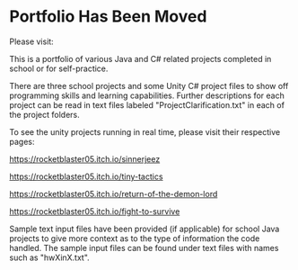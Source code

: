 # Portfolio Has Been Moved
Please visit: [](https://danielx1611.github.io/portfolio/)

This is a portfolio of various Java and C# related projects completed in school or for self-practice.

There are three school projects and some Unity C# project files to show off programming skills and learning capabilities. 
Further descriptions for each project can be read in text files labeled "ProjectClarification.txt" in each of the project folders.

To see the unity projects running in real time, please visit their respective pages:

https://rocketblaster05.itch.io/sinnerjeez

https://rocketblaster05.itch.io/tiny-tactics

https://rocketblaster05.itch.io/return-of-the-demon-lord

https://rocketblaster05.itch.io/fight-to-survive

Sample text input files have been provided (if applicable) for school Java projects to give more context
as to the type of information the code handled. The sample input files can be found under text files with
names such as "hwXinX.txt".
